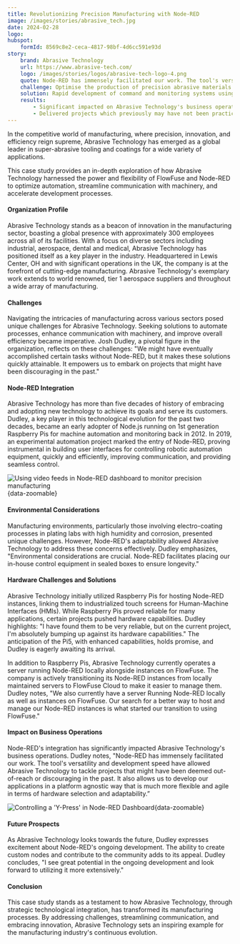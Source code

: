 ```yaml
---
title: Revolutionizing Precision Manufacturing with Node-RED
image: /images/stories/abrasive_tech.jpg
date: 2024-02-28
logo:
hubspot:
    formId: 8569c8e2-ceca-4817-98bf-4d6cc591e93d
story:
    brand: Abrasive Technology
    url: https://www.abrasive-tech.com/
    logo: /images/stories/logos/abrasive-tech-logo-4.png
    quote: Node-RED has immensely facilitated our work. The tool's versatility and development speed have allowed Abrasive Technology to tackle projects that might have been deemed out-of-reach or discouraging in the past. It also allows us to develop our applications in a platform agnostic way that is much more flexible and agile in terms of hardware selection and adaptability.
    challenge: Optimise the production of precision abrasive materials.
    solution: Rapid development of command and monitoring systems using Node-RED hosted on FlowFuse.
    results:
        - Significant impacted on Abrasive Technology's business operations
        - Delivered projects which previously may have not been practical
---
```


In the competitive world of manufacturing, where precision, innovation, and efficiency reign supreme, Abrasive Technology has emerged as a global leader in super-abrasive tooling and coatings for a wide variety of applications. 

<!--more-->

This case study provides an in-depth exploration of how Abrasive Technology harnessed the power and flexibility of FlowFuse and Node-RED to optimize automation, streamline communication with machinery, and accelerate development processes.

#### Organization Profile

Abrasive Technology stands as a beacon of innovation in the manufacturing sector, boasting a global presence with approximately 300 employees across all of its facilities. With a focus on diverse sectors including industrial, aerospace, dental and medical, Abrasive Technology has positioned itself as a key player in the industry. Headquartered in Lewis Center, OH and with significant operations in the UK, the company is at the forefront of cutting-edge manufacturing. Abrasive Technology's exemplary work extends to world renowned, tier 1 aerospace suppliers and throughout a wide array of manufacturing.

#### Challenges

Navigating the intricacies of manufacturing across various sectors posed unique challenges for Abrasive Technology. Seeking solutions to automate processes, enhance communication with machinery, and improve overall efficiency became imperative. Josh Dudley, a pivotal figure in the organization, reflects on these challenges: "We might have eventually accomplished certain tasks without Node-RED, but it makes these solutions quickly attainable. It empowers us to embark on projects that might have been discouraging in the past."

#### Node-RED Integration

Abrasive Technology has more than five decades of history of embracing and adopting new technology to achieve its goals and serve its customers. Dudley, a key player in this technological evolution for the past two decades, became an early adopter of Node.js running on 1st generation Raspberry Pis for machine automation and monitoring back in 2012. In 2019, an experimental automation project marked the entry of Node-RED, proving instrumental in building user interfaces for controlling robotic automation equipment, quickly and efficiently, improving communication, and providing seamless control.

![Using video feeds in Node-RED dashboard to monitor precision manufacturing](./images/stories/abrasive-tech-dashboard.png "Using video feeds in Node-RED dashboard to monitor precision manufacturing"){data-zoomable}

#### Environmental Considerations

Manufacturing environments, particularly those involving electro-coating processes in plating labs with high humidity and corrosion, presented unique challenges. However, Node-RED's adaptability allowed Abrasive Technology to address these concerns effectively. Dudley emphasizes, "Environmental considerations are crucial. Node-RED facilitates placing our in-house control equipment in sealed boxes to ensure longevity."

#### Hardware Challenges and Solutions

Abrasive Technology initially utilized Raspberry Pis for hosting Node-RED instances, linking them to industrialized touch screens for Human-Machine Interfaces (HMIs). While Raspberry Pis proved reliable for many applications, certain projects pushed hardware capabilities. Dudley highlights: "I have found them to be very reliable, but on the current project, I'm absolutely bumping up against its hardware capabilities." The anticipation of the Pi5, with enhanced capabilities, holds promise, and Dudley is eagerly awaiting its arrival.

In addition to Raspberry Pis, Abrasive Technology currently operates a server running Node-RED locally alongside instances on FlowFuse. The company is actively transitioning its Node-RED instances from locally maintained servers to FlowFuse Cloud to make it easier to manage them. Dudley notes, "We also currently have a server Running Node-RED locally as well as instances on FlowFuse. Our search for a better way to host and manage our Node-RED instances is what started our transition to using FlowFuse."

#### Impact on Business Operations

Node-RED's integration has significantly impacted Abrasive Technology's business operations. Dudley notes, "Node-RED has immensely facilitated our work. The tool's versatility and development speed have allowed Abrasive Technology to tackle projects that might have been deemed out-of-reach or discouraging in the past. It also allows us to develop our applications in a platform agnostic way that is much more flexible and agile in terms of hardware selection and adaptability.”

![Controlling a 'Y-Press' in Node-RED Dashboard](./images/stories/abrasive-tech-dashboard-2.png "Controlling a 'Y-Press' machine in Node-RED Dashboard"){data-zoomable}

#### Future Prospects

As Abrasive Technology looks towards the future, Dudley expresses excitement about Node-RED's ongoing development. The ability to create custom nodes and contribute to the community adds to its appeal. Dudley concludes, "I see great potential in the ongoing development and look forward to utilizing it more extensively."

#### Conclusion

This case study stands as a testament to how Abrasive Technology, through strategic technological integration, has transformed its manufacturing processes. By addressing challenges, streamlining communication, and embracing innovation, Abrasive Technology sets an inspiring example for the manufacturing industry's continuous evolution.
